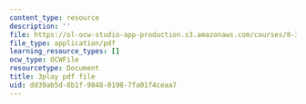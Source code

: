 ```yaml
---
content_type: resource
description: ''
file: https://ol-ocw-studio-app-production.s3.amazonaws.com/courses/8-333-statistical-mechanics-i-statistical-mechanics-of-particles-fall-2013/dd39ab5d8b1f984801987fa01f4ceaa7_hRHzPaDpgu0.pdf
file_type: application/pdf
learning_resource_types: []
ocw_type: OCWFile
resourcetype: Document
title: 3play pdf file
uid: dd39ab5d-8b1f-9848-0198-7fa01f4ceaa7
---
```

